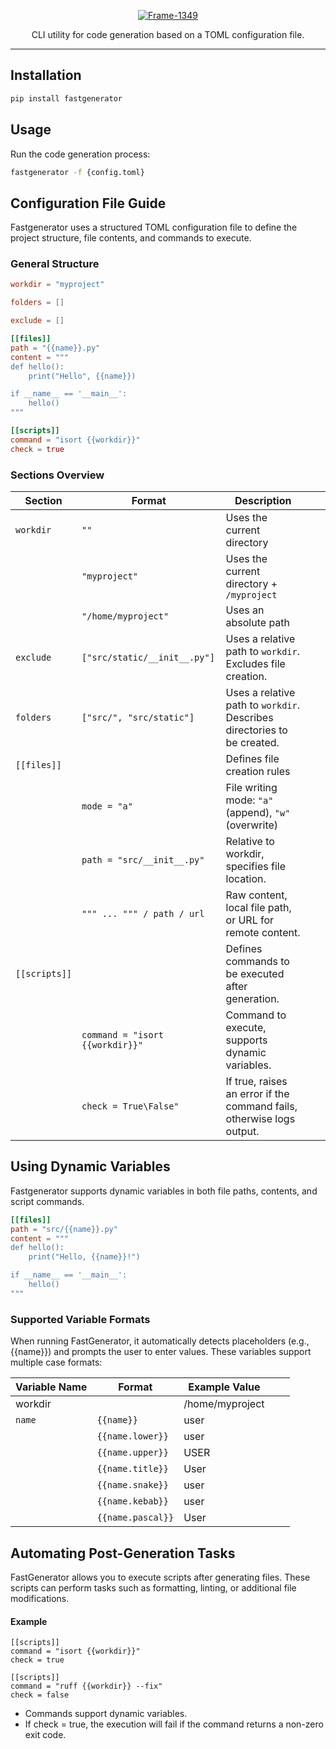 <p align="center">
  <a href="https://github.com/AlexDemure/fastgenerator">
    <a href="https://ibb.co/23v8Qx04"><img src="https://i.ibb.co/fdk85fVw/Frame-1349.png" alt="Frame-1349" border="0" /></a>
  </a>
</p>

<p align="center">
  CLI utility for code generation based on a TOML configuration file.
</p>

---

## Installation

```sh
pip install fastgenerator
```

## Usage

Run the code generation process:

```sh
fastgenerator -f {config.toml}
```


## Configuration File Guide

Fastgenerator uses a structured TOML configuration file to define the project structure, file contents, and commands to execute.

### General Structure

```toml
workdir = "myproject"

folders = []

exclude = []

[[files]]
path = "{{name}}.py"
content = """
def hello():
    print("Hello", {{name}})

if __name__ == '__main__':
    hello()
"""

[[scripts]]
command = "isort {{workdir}}"
check = true
```

### Sections Overview

| Section       | Format                          | Description                                                             |   |   |
|---------------|---------------------------------|-------------------------------------------------------------------------|---|---|
| `workdir`     | `""`                            | Uses the current directory                                              |   |   |
|               | `"myproject"`                   | Uses the current directory + `/myproject`                               |   |   |
|               | `"/home/myproject"`             | Uses an absolute path                                                   |   |   |
| `exclude`     | `["src/static/__init__.py"]`    | Uses a relative path to `workdir`. Excludes file creation.              |   |   |
| `folders`     | `["src/", "src/static"]`        | Uses a relative path to `workdir`. Describes directories to be created. |   |   |
| `[[files]]`   |                                 | Defines file creation rules                                             |   |   |
|               | `mode = "a"`                    | File writing mode: `"a"` (append), `"w"` (overwrite)                    |   |   |
|               | `path = "src/__init__.py"`      | Relative to workdir, specifies file location.                           |   |   |
|               | `""" ... """ / path / url`      | Raw content, local file path, or URL for remote content.                |   |   |
| `[[scripts]]` |                                 | Defines commands to be executed after generation.                       |   |   |
|               | `command = "isort {{workdir}}"` | Command to execute, supports dynamic variables.                         |   |   |
|               | `check = True\False"`           | If true, raises an error if the command fails, otherwise logs output.   |   |   |


## Using Dynamic Variables

Fastgenerator supports dynamic variables in both file paths, contents, and script commands.

```toml
[[files]]
path = "src/{{name}}.py"
content = """
def hello():
    print("Hello, {{name}}!")

if __name__ == '__main__':
    hello()
"""
```

### Supported Variable Formats

When running FastGenerator, it automatically detects placeholders (e.g., {{name}}) and prompts the user to enter values. These variables support multiple case formats:

| Variable Name | Format            | Example Value   |   |   |
|---------------|-------------------|-----------------|---|---|
| workdir       |                   | /home/myproject |   |   |
| `name`        | `{{name}}`        | user            |   |   |
|               | `{{name.lower}}`  | user            |   |   |
|               | `{{name.upper}}`  | USER            |   |   |
|               | `{{name.title}}`  | User            |   |   |
|               | `{{name.snake}}`  | user            |   |   |
|               | `{{name.kebab}}`  | user            |   |   |
|               | `{{name.pascal}}` | User            |   |   |

## Automating Post-Generation Tasks

FastGenerator allows you to execute scripts after generating files. These scripts can perform tasks such as formatting, linting, or additional file modifications.

#### Example
```
[[scripts]]
command = "isort {{workdir}}"
check = true

[[scripts]]
command = "ruff {{workdir}} --fix"
check = false
```

- Commands support dynamic variables.
- If check = true, the execution will fail if the command returns a non-zero exit code.
